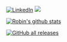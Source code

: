 
[![LinkedIn](https://img.shields.io/badge/LinkedIn-0077B5?style=for-the-badge&logo=linkedin&logoColor=white)](https://www.linkedin.com/in/robin-boone/) ![](https://komarev.com/ghpvc/?username=Robinsane)

[![Robin's github stats](https://github-readme-stats.vercel.app/api?username=robinsane&show_icons=true&theme=dark)](https://github.com/Robinsane)   

[![GitHub all releases](https://img.shields.io/github/downloads/robinsane/compound_interest_calculator/total?label=ci_calc%20downloads)](https://github.com/Robinsane/compound_interest_calculator)
